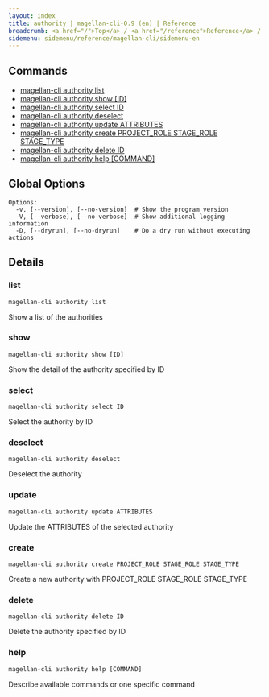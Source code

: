 ```yaml
---
layout: index
title: authority | magellan-cli-0.9 (en) | Reference
breadcrumb: <a href="/">Top</a> / <a href="/reference">Reference</a> / <a href="/reference/magellan-cli/en">magellan-cli-0.9</a> / authority en <a href="/reference/ja/resources/authority.html">ja</a>
sidemenu: sidemenu/reference/magellan-cli/sidemenu-en
---
```


## Commands

- [magellan-cli authority list](#list)
- [magellan-cli authority show [ID]](#show)
- [magellan-cli authority select ID](#select)
- [magellan-cli authority deselect](#deselect)
- [magellan-cli authority update ATTRIBUTES](#update)
- [magellan-cli authority create PROJECT_ROLE STAGE_ROLE STAGE_TYPE](#create)
- [magellan-cli authority delete ID](#delete)
- [magellan-cli authority help [COMMAND]](#help)

## Global Options

```text
Options:
  -v, [--version], [--no-version]  # Show the program version
  -V, [--verbose], [--no-verbose]  # Show additional logging information
  -D, [--dryrun], [--no-dryrun]    # Do a dry run without executing actions

```


## Details
### <a name="list"></a>list

```text
magellan-cli authority list
```

Show a list of the authorities

### <a name="show"></a>show

```text
magellan-cli authority show [ID]
```

Show the detail of the authority specified by ID

### <a name="select"></a>select

```text
magellan-cli authority select ID
```

Select the authority by ID

### <a name="deselect"></a>deselect

```text
magellan-cli authority deselect
```

Deselect the authority

### <a name="update"></a>update

```text
magellan-cli authority update ATTRIBUTES
```

Update the ATTRIBUTES of the selected authority

### <a name="create"></a>create

```text
magellan-cli authority create PROJECT_ROLE STAGE_ROLE STAGE_TYPE
```

Create a new authority with PROJECT_ROLE STAGE_ROLE STAGE_TYPE

### <a name="delete"></a>delete

```text
magellan-cli authority delete ID
```

Delete the authority specified by ID

### <a name="help"></a>help

```text
magellan-cli authority help [COMMAND]
```

Describe available commands or one specific command

